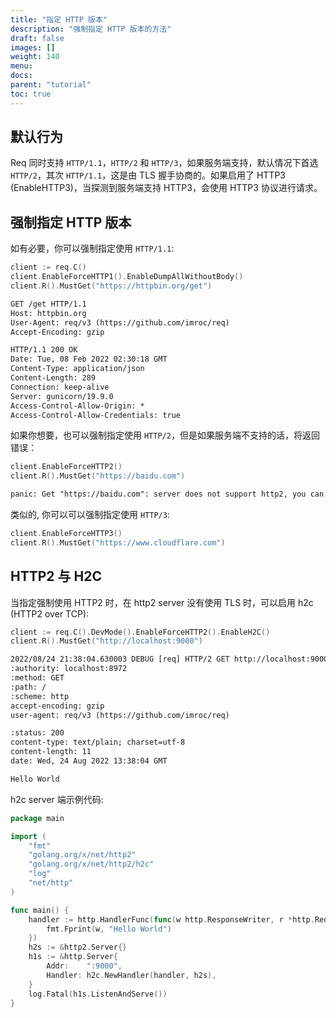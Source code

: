 ```yaml
---
title: "指定 HTTP 版本"
description: "强制指定 HTTP 版本的方法"
draft: false
images: []
weight: 140
menu:
docs:
parent: "tutorial"
toc: true
---
```


## 默认行为

Req 同时支持 `HTTP/1.1`，`HTTP/2` 和 `HTTP/3`，如果服务端支持，默认情况下首选 `HTTP/2`，其次 `HTTP/1.1`，这是由 TLS 握手协商的。如果启用了 HTTP3 (EnableHTTP3)，当探测到服务端支持 HTTP3，会使用 HTTP3 协议进行请求。

## 强制指定 HTTP 版本

如有必要，你可以强制指定使用 `HTTP/1.1`:

```go
client := req.C()
client.EnableForceHTTP1().EnableDumpAllWithoutBody()
client.R().MustGet("https://httpbin.org/get")
```

```txt
GET /get HTTP/1.1
Host: httpbin.org
User-Agent: req/v3 (https://github.com/imroc/req)
Accept-Encoding: gzip

HTTP/1.1 200 OK
Date: Tue, 08 Feb 2022 02:30:18 GMT
Content-Type: application/json
Content-Length: 289
Connection: keep-alive
Server: gunicorn/19.9.0
Access-Control-Allow-Origin: *
Access-Control-Allow-Credentials: true
```

如果你想要，也可以强制指定使用 `HTTP/2`，但是如果服务端不支持的话，将返回错误：

```go
client.EnableForceHTTP2()
client.R().MustGet("https://baidu.com")
```

```txt
panic: Get "https://baidu.com": server does not support http2, you can use http/1.1 which is supported
```

类似的, 你可以可以强制指定使用 `HTTP/3`:

```go
client.EnableForceHTTP3()
client.R().MustGet("https://www.cloudflare.com")
```

## HTTP2 与 H2C

当指定强制使用 HTTP2 时，在 http2 server 没有使用 TLS 时，可以启用 h2c (HTTP2 over TCP):

```go
client := req.C().DevMode().EnableForceHTTP2().EnableH2C()
client.R().MustGet("http://localhost:9000")
```

```txt
2022/08/24 21:38:04.630003 DEBUG [req] HTTP/2 GET http://localhost:9000/
:authority: localhost:8972
:method: GET
:path: /
:scheme: http
accept-encoding: gzip
user-agent: req/v3 (https://github.com/imroc/req)

:status: 200
content-type: text/plain; charset=utf-8
content-length: 11
date: Wed, 24 Aug 2022 13:38:04 GMT

Hello World
```

h2c server 端示例代码:

```go
package main

import (
	"fmt"
	"golang.org/x/net/http2"
	"golang.org/x/net/http2/h2c"
	"log"
	"net/http"
)

func main() {
	handler := http.HandlerFunc(func(w http.ResponseWriter, r *http.Request) {
		fmt.Fprint(w, "Hello World")
	})
	h2s := &http2.Server{}
	h1s := &http.Server{
		Addr:    ":9000",
		Handler: h2c.NewHandler(handler, h2s),
	}
	log.Fatal(h1s.ListenAndServe())
}
```
